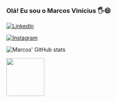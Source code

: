 ### Olá! Eu sou o Marcos Vinícius 🖐😄

[![LinkedIn](https://img.shields.io/badge/LinkedIn-0077B5?style=for-the-badge&logo=linkedin&logoColor=white)](https://www.linkedin.com/in/marcos-vin%C3%ADcius-de-freitas-carvalho-43633121a/)

[![Instagram](https://img.shields.io/badge/Instagram-E4405F?style=for-the-badge&logo=instagram&logoColor=white)](https://www.instagram.com/_markiins/)

![Marcos' GitHub stats](https://github-readme-stats.vercel.app/api?username=Marki1ins&show_icons=true&theme=transparent)

<img src="https://i.giphy.com/media/Sr8xDpMwVKOHUWDVRD/giphy.webp" width="100"> 
